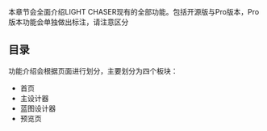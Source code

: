 本章节会全面介绍LIGHT CHASER现有的全部功能。包括开源版与Pro版本，Pro版本功能会单独做出标注，请注意区分

## 目录 <!-- {docsify-ignore} -->

功能介绍会根据页面进行划分，主要划分为四个板块：

- 首页
- 主设计器
- 蓝图设计器
- 预览页